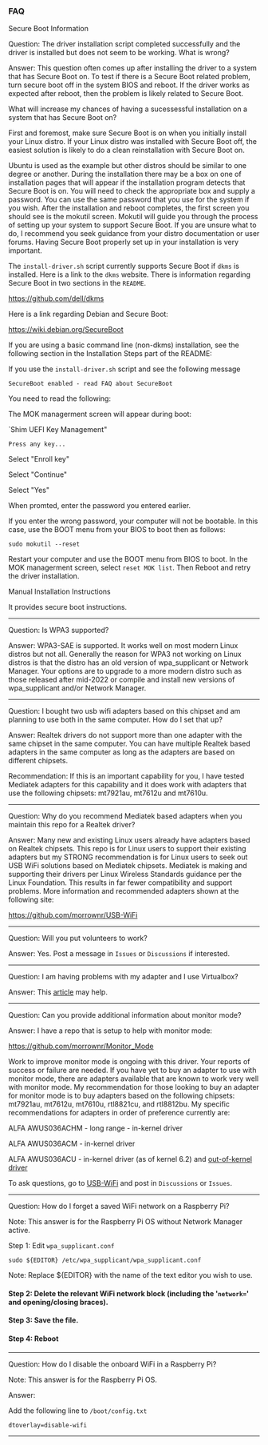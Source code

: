 ### FAQ

Secure Boot Information

Question: The driver installation script completed successfully and the
driver is installed but does not seem to be working. What is wrong?

Answer: This question often comes up after installing the driver to a
system that has Secure Boot on. To test if there is a Secure Boot related
problem, turn secure boot off in the system BIOS and reboot.  If the driver
works as expected after reboot, then the problem is likely related to
Secure Boot.

What will increase my chances of having a sucessessful installation on a
system that has Secure Boot on?

First and foremost, make sure Secure Boot is on when you initially install
your Linux distro. If your Linux distro was installed with Secure Boot off,
the easiest solution is likely to do a clean reinstallation with Secure Boot
on.

Ubuntu is used as the example but other distros should be similar to one
degree or another. During the installation there may be a box on one of
installation pages that will appear if the installation program detects
that Secure Boot is on. You will need to check the appropriate box and
supply a password. You can use the same password that you use for the system
if you wish. After the installation and reboot completes, the first screen
you should see is the mokutil screen. Mokutil will guide you through the
process of setting up your system to support Secure Boot. If you are unsure
what to do, I recommend you seek guidance from your distro documentation or
user forums. Having Secure Boot properly set up in your installation is very
important.

The `install-driver.sh` script currently supports Secure Boot if `dkms`
is installed. Here is a link to the `dkms` website. There is information
regarding Secure Boot in two sections in the `README`.

https://github.com/dell/dkms

Here is a link regarding Debian and Secure Boot:

https://wiki.debian.org/SecureBoot

If you are using a basic command line (non-dkms) installation, see the
following section in the Installation Steps part of the README:

If you use the `install-driver.sh` script and see the following message

`SecureBoot enabled - read FAQ about SecureBoot`

You need to read the following:

The MOK managerment screen will appear during boot:

`Shim UEFI Key Management"

`Press any key...`

Select "Enroll key"

Select "Continue"

Select "Yes"

When promted, enter the password you entered earlier.

If you enter the wrong password, your computer will not be bootable. In
this case, use the BOOT menu from your BIOS to boot then as follows:

```
sudo mokutil --reset
```

Restart your computer and use the BOOT menu from BIOS to boot. In the MOK
managerment screen, select `reset MOK list`. Then Reboot and retry the
driver installation.

Manual Installation Instructions

It provides secure boot instructions.

-----

Question: Is WPA3 supported?

Answer: WPA3-SAE is supported. It works well on most modern Linux distros
but not all. Generally the reason for WPA3 not working on Linux distros is
that the distro has an old version of wpa_supplicant or Network Manager.
Your options are to upgrade to a more modern distro such as those released
after mid-2022 or compile and install new versions of wpa_supplicant and/or
Network Manager.

-----

Question: I bought two usb wifi adapters based on this chipset and am
planning to use both in the same computer. How do I set that up?

Answer: Realtek drivers do not support more than one adapter with the
same chipset in the same computer. You can have multiple Realtek based
adapters in the same computer as long as the adapters are based on
different chipsets.

Recommendation: If this is an important capability for you, I have tested
Mediatek adapters for this capability and it does work with adapters that
use the following chipsets: mt7921au, mt7612u and mt7610u.

-----

Question: Why do you recommend Mediatek based adapters when you maintain
this repo for a Realtek driver?

Answer: Many new and existing Linux users already have adapters based on
Realtek chipsets. This repo is for Linux users to support their existing
adapters but my STRONG recommendation is for Linux users to seek out USB
WiFi solutions based on Mediatek chipsets. Mediatek is making and
supporting their drivers per Linux Wireless Standards guidance per the
Linux Foundation. This results in far fewer compatibility and support
problems. More information and recommended adapters shown at the
following site:

https://github.com/morrownr/USB-WiFi

-----

Question: Will you put volunteers to work?

Answer: Yes. Post a message in `Issues` or `Discussions` if interested.

-----

Question: I am having problems with my adapter and I use Virtualbox?

Answer: This [article](https://null-byte.wonderhowto.com/forum/wifi-hacking-attach-usb-wireless-adapter-with-virtual-box-0324433/) may help.

-----

Question: Can you provide additional information about monitor mode?

Answer: I have a repo that is setup to help with monitor mode:

https://github.com/morrownr/Monitor_Mode

Work to improve monitor mode is ongoing with this driver. Your reports of
success or failure are needed. If you have yet to buy an adapter to use with
monitor mode, there are adapters available that are known to work very well
with monitor mode. My recommendation for those looking to buy an adapter for
monitor mode is to buy adapters based on the following chipsets: mt7921au,
mt7612u, mt7610u, rtl8821cu, and rtl8812bu. My specific recommendations for
adapters in order of preference currently are:

ALFA AWUS036ACHM - long range - in-kernel driver

ALFA AWUS036ACM - in-kernel driver

ALFA AWUS036ACU - in-kernel driver (as of kernel 6.2) and [out-of-kernel driver](https://github.com/morrownr/8821cu)

To ask questions, go to [USB-WiFi](https://github.com/morrownr/USB-WiFi)
and post in `Discussions` or `Issues`.

-----

Question: How do I forget a saved WiFi network on a Raspberry Pi?

Note: This answer is for the Raspberry Pi OS without Network Manager active.

Step 1: Edit `wpa_supplicant.conf`

```
sudo ${EDITOR} /etc/wpa_supplicant/wpa_supplicant.conf
```

Note: Replace ${EDITOR} with the name of the text editor you wish to use.

#### Step 2: Delete the relevant WiFi network block (including the '`network=`' and opening/closing braces).

#### Step 3: Save the file.

#### Step 4: Reboot

-----

Question: How do I disable the onboard WiFi in a Raspberry Pi?

Note: This answer is for the Raspberry Pi OS.

Answer:

Add the following line to `/boot/config.txt`

```
dtoverlay=disable-wifi
```

-----
